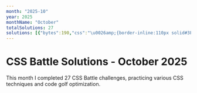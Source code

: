 ```yaml
---
month: "2025-10"
year: 2025
monthName: "October"
totalSolutions: 27
solutions: [{"bytes":190,"css":"\u0026amp;{border-inline:110px solid#3F4869;background:linear-gradient(90deg,#E25C57 5vw,#3F4869 0)0/5pc;p{color:E25C57;scale:.61;height:160;border-radius:1in;box-shadow:-139q -151q,139q -151q,0 367q","date":"2025-10-01","difficulty":"medium","has_image":true,"screenshot":"target-1-comparison.png","target":274},{"bytes":311,"css":"\u0026amp;{border:5ch solid;background:#FEF6E2}*{border-radius:var(--r,2in);margin:30 90-99;color:ED736E;*{background:#ED736E;--r:50%;width:15;height:30;margin:65 33;box-shadow:60px 0}p{position:fixed;border:5ch solid;margin:5-133;width:20;height:50;--r:1.2in 0 1in 1in;box-shadow:0 5pc#FEF6E2;+p{scale:-1 1;margin:5 107","date":"2025-10-02","difficulty":"easy","has_image":true,"screenshot":"target-1-comparison.png","target":275},{"bytes":177,"css":"*{background:#23384B;color:F0CD48;body{display:flex;margin:40 20}dt{p{margin:20 0;height:100;border-inline:5ch solid}border-block:5ch solid;width:100;margin:0 10}[a]{color:#0000","date":"2025-10-03","difficulty":"medium","has_image":true,"screenshot":"target-1-comparison.png","target":276},{"bytes":125,"css":"*{margin:40;border:2.5ch solid#4763B1;*{scale:.3.6;color:fff;box-shadow:564q 61vh,564q -61vh,-564q 61vh,-564q -61vh;font:5ch\u0026#39;","date":"2025-10-04","difficulty":"medium","has_image":true,"screenshot":"target-1-comparison.png","target":277},{"bytes":289,"css":"*{[a]{--b:linear-gradient(#222 10px,#0000 0)0 15vh;scale:.4 1}background:var(--b,#AC5353);*{p{+p{+p{+p{+p{rotate:90deg;--y:-50vh}scale:9;--y:11vw}--x:0;--y:5ch}--x:-15vw;--y:39vw}scale:3;height:100;--x:15vw;--y:68vw}translate:var(--x,0)var(--y,-65vw);--b:radial-gradient(1q,#222 10px,#0000","date":"2025-10-05","difficulty":"easy","has_image":true,"screenshot":"target-1-comparison.png","target":278},{"bytes":105,"css":"\u0026amp;{border:138q solid#588a95}*{margin:-50 0;background:#222;*{margin:0;background:#fff;transform:skew(45deg","date":"2025-10-06","difficulty":"medium","has_image":true,"screenshot":"target-1-comparison.png","target":279},{"bytes":228,"css":"*{border:0 solid#d62e65}\u0026amp;{background:#050044;border-width:30 30 0;margin:88 136 54}p{+p{scale:-1 1;margin:-166 90}border-width:0 0 30;width:136;height:136;margin:-46-174;background:radial-gradient(at 100%100%,#d62e65 5pc,#0000 0","date":"2025-10-07","difficulty":"easy","has_image":true,"screenshot":"target-1-comparison.png","target":280},{"bytes":140,"css":"*{*{box-shadow:-70q 5ch,-70q 201q,30ch 5ch,30ch 201q}color:0B2429;margin:-80 0 150-175}\u0026amp;{margin:95 175;background:#48BF7D;outline:5ch dotted","date":"2025-10-08","difficulty":"medium","has_image":true,"screenshot":"target-1-comparison.png","target":281},{"bytes":194,"css":"\u0026amp;{background:#F0CD48;border:15vw solid;margin:60 80;border-image:conic-gradient(at 50vw 15vw, #0000 90deg,#243D83 0)1;*{background:#5AA4B7;margin:-60-40 60 100;clip-path:polygon(0 0,99%50%,0 99%","date":"2025-10-09","difficulty":"medium","has_image":true,"screenshot":"target-1-comparison.png","target":282},{"bytes":375,"css":"*{margin:90 125 60;border-radius:50%;box-shadow:inset 0-5q 0 69q,inset 0 0 0 1in#FEF6E2,0 0 0 9in#D27644;p{height:80;box-shadow:0 74q,0 65vh 0 5vh,0 45vh 0-5vh#D27644,0 25vw\n\u0026lt;/style\u0026gt;\n\n\n\u0026lt;P\u0026gt;\u0026lt;stYle\u0026gt;\u0026amp;\u0026gt;*{margin:90 125 60;background:#FEF6E2;border-radius:50%;box-shadow:inset 0-5q 0 69q,0 0 0 9in#D27644;p{height:80;box-shadow:0 74q,0 65vh 0 5vh,0 45vh 0-5vh#D27644,0 25vw\n\u0026lt;/style\u0026gt;","date":"2025-10-10","difficulty":"easy","has_image":true,"screenshot":"target-1-comparison.png","target":283},{"bytes":145,"css":"\u0026amp;{border:5ch solid#7E6293;background:5ch/30vw 1q radial-gradient(1q,#EBE77E 5vw,#0000),10px 50px/60px 60px radial-gradient(1q,#DE817E 5vw,#7E6293","date":"2025-10-11","difficulty":"medium","has_image":true,"screenshot":"target-1-comparison.png","target":284},{"bytes":123,"css":"*{background:#4763B1;margin:91 141;border:3.08ic solid;border-image:conic-gradient(#FFF);\u0026gt;\u0026amp;{margin:-10;rotate:45deg;font:0\u0026#39;","date":"2025-10-12","difficulty":"medium","has_image":true,"screenshot":"target-1-comparison.png","target":285},{"bytes":158,"css":"*{background:#4A9A86;border: solid#FAE29E;border-width:var(--w,0 40);margin:30 100;*{margin:100 80 20-80;--w:30;border-radius:50%;padding:30;*{margin:-140 100","date":"2025-10-13","difficulty":"medium","has_image":true,"screenshot":"target-1-comparison.png","target":286},{"bytes":261,"css":"*{background:#E8AD6D;[c]{clip-path:polygon(0 130%,-10vw 25vw,0 100px,20px 10px,5pc 10px,5pc 25vw,40vw 25vw,40vw 40vw);border:20px solid#E8AD6D;outline:30px solid#3B240C}p{+p{height:50;margin: 0 177}height:100;border-radius:1in;background:#3B240C;margin:45 142 0","date":"2025-10-14","difficulty":"easy","has_image":true,"screenshot":"target-1-comparison.png","target":287},{"bytes":128,"css":"*{background:#EEC8EA;margin:var(--t,15);border:solid#8E2C88;border-width:var(--b,0 60);*{--b:60 0;--t:0 0 0 15;*{--t:45 0;--b:30","date":"2025-10-15","difficulty":"medium","has_image":true,"screenshot":"target-1-comparison.png","target":288},{"bytes":172,"css":"*{margin:100 69;background:radial-gradient(1q at 31%0,#0000 6.25ch,#3B240C 0 5pc,#0000)no-repeat,#B67024;box-shadow:-77vh -25vw#3B240C;*{margin:0 110 70 81;font:0\u0026#39;\n\u0026lt;/style\u0026gt;","date":"2025-10-16","difficulty":"medium","has_image":true,"screenshot":"target-1-comparison.png","target":289},{"bytes":172,"css":"*{background:radial-gradient(1q,#E8AD6D 57q,#243D83 0)-15q/125q;box-shadow:inset 26q -32q 0 5lh#243D83;*{margin:120 65;border-block:5vw solid#E8AD6D;border-radius:0  34%0 0","date":"2025-10-17","difficulty":"medium","has_image":true,"screenshot":"target-1-comparison.png","target":290},{"bytes":151,"css":"\u0026amp;{margin:22;background:#FC06;color:4A9A86;*{dd{+dd{+dd{scale:.15 6;margin:45 20}margin:0 10}margin:0-20;font:34q\u0026#39;\u0026#39;}height:30;border-inline:6.25ch solid","date":"2025-10-18","difficulty":"medium","has_image":true,"screenshot":"target-1-comparison.png","target":291},{"bytes":201,"css":"\u0026amp;{*{margin:0}background:#1A4341}dt{+dt{scale:-1}height:85;background:radial-gradient(1q at 78.8%90q,#0000 53q,#5A9F48 0 5em,#0000)}p{margin:45 135;box-shadow:inset 32q 32q#5A9F48;height:130}[a]{font:0\u0026#39;","date":"2025-10-19","difficulty":"easy","has_image":true,"screenshot":"target-1-comparison.png","target":292},{"bytes":124,"css":"\u0026amp;{color:A34D60;margin:20%30%20%200;border-radius:0 1in;box-shadow:inset 0 2in,-5ch 0#D8BEC4,-5pc 0,0 0 0 3in#D8BEC4\n\u0026lt;/style\u0026gt;","date":"2025-10-20","difficulty":"medium","has_image":true,"screenshot":"target-1-comparison.png","target":293},{"bytes":115,"css":"p{margin:0-200;scale:-1;height:300}*{margin:0 200;background:10px/25vw radial-gradient(1q at 0,#4763B1 90px,#7DDDEB","date":"2025-10-21","difficulty":"medium","has_image":true,"screenshot":"target-1-comparison.png","target":294},{"bytes":140,"css":"*{background:#D62E65;margin:60 140 90;border:32q solid#eee;border-radius:6pc 6pc 1ch;*{margin:70-30-60;box-shadow:-35q -53q#D62E65;font:2in\u0026#39;","date":"2025-10-22","difficulty":"medium","has_image":true,"screenshot":"target-1-comparison.png","target":295},{"bytes":108,"css":"\u0026amp;{background:#FADE8B}*{margin:90 100;border-block:5ch solid#414B81;*{rotate:90deg;margin:-30%0;*{margin:0%80","date":"2025-10-23","difficulty":"medium","has_image":true,"screenshot":"target-1-comparison.png","target":296},{"bytes":246,"css":"*{background:#4F77FF;margin:10 60 10 10;border:solid;border-width:5lh 0 0 5lh;border-image:conic-gradient(at var(--t,44.5%132q),#FFEFF2 25%,#0000 0 50%,#FFEFF2 0 75%,#0000 0);*{translate:201q 5lh;--t:55.5%94px;box-shadow:-49mm -45vh 0-60px#FFEFF2","date":"2025-10-24","difficulty":"easy","has_image":true,"screenshot":"target-1-comparison.png","target":297},{"bytes":154,"css":"*{background:#e8ad6d;*{margin:62 110 0 30;color:3B240C;height:16;box-shadow:0 5em,0 10em,inset 0 2in;*{margin:0-80-33 290;+*{margin:0 0 0 307;padding:17 8","date":"2025-10-25","difficulty":"medium","has_image":true,"screenshot":"target-1-comparison.png","target":298},{"bytes":153,"css":"*{margin:5;height:70;background:repeat-x#3F4869 radial-gradient(1q at 50%var(--t,150%),#DE6B67 35vh,#0000);*{--t:50%;margin:0;*{--t:-50%}translate:0 157%","date":"2025-10-26","difficulty":"medium","has_image":true,"screenshot":"target-1-comparison.png","target":299},{"bytes":135,"css":"\u0026amp;{margin:40 50 110;box-shadow:0 70px#C1A162;background:no-repeat#FE22 radial-gradient(1Q at 50%100%,#C1A162 0 70px,#7c3219 0 50vh,#0000","date":"2025-10-27","difficulty":"medium","has_image":true,"screenshot":"target-1-comparison.png","target":300}]
---
```


# CSS Battle Solutions - October 2025

This month I completed 27 CSS Battle challenges, practicing various CSS techniques and code golf optimization.

